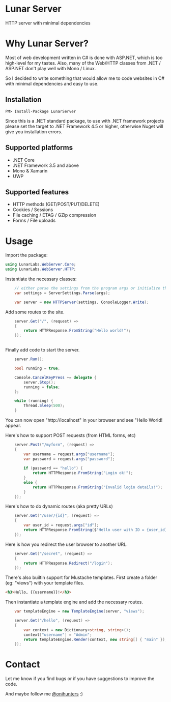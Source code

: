 # Lunar Server
HTTP server with minimal dependencies 

# Why Lunar Server?
Most of web development written in C# is done with ASP.NET, which is too high-level for my tastes.
Also, many of the Web/HTTP classes from .NET / ASP.NET don't play well with Mono / Linux.


So I decided to write something that would allow me to code websites in C# with minimal dependencies and easy to use.

## Installation

    PM> Install-Package LunarServer

Since this is a .NET standard package, to use with .NET framework projects please set the target to .NET Framework 4.5 or higher, otherwise Nuget will give you installation errors.

## Supported platforms

- .NET Core
- .NET Framework 3.5 and above
- Mono & Xamarin
- UWP

## Supported features

- HTTP methods (GET/POST/PUT/DELETE)
- Cookies / Sessions
- File caching / ETAG / GZip compression
- Forms / File uploads

# Usage

Import the package:

```c#
using LunarLabs.WebServer.Core;
using LunarLabs.WebServer.HTTP;
```

Instantiate the necessary classes:

```c#
	// either parse the settings from the program args or initialize them manually
	var settings = ServerSettings.Parse(args);

	var server = new HTTPServer(settings, ConsoleLogger.Write);
```

Add some routes to the site.

```c#
	server.Get("/", (request) =>
	{
		return HTTPResponse.FromString("Hello world!");
	});
	
```

Finally add code to start the server.
```c#
	server.Run();

	bool running = true;

	Console.CancelKeyPress += delegate {
		server.Stop();
		running = false;
	};

	while (running) {
		Thread.Sleep(500);
	}
```

You can now open "http://localhost" in your browser and see "Hello World! appear.

Here's how to support POST requests (from HTML forms, etc)
```c#
	server.Post("/myform", (request) =>
	{		
		var username = request.args["username"];
		var password = request.args["password"];
		
		if (password == "hello") {
			return HTTPResponse.FromString("Login ok!");
		}
		else {
			return HTTPResponse.FromString("Invalid login details!");
		}		
	});	
```

Here's how to do dynamic routes (aka pretty URLs)
```c#
	server.Get("/user/{id}", (request) =>
	{		
		var user_id = request.args["id"];
		return HTTPResponse.FromString($"Hello user with ID = {user_id}!");
	});	
```

Here is how you redirect the user browser to another URL.
```c#
	server.Get("/secret", (request) =>
	{				
		return HTTPResponse.Redirect("/login");
	});	
```

There's also builtin support for Mustache templates.
First create a folder (eg: "views") with your template files.

```html
<h3>Hello, {{username}}!</h3>
```

Then instantiate a template engine and add the necessary routes.
```c#
	var templateEngine = new TemplateEngine(server, "views");

	server.Get("/hello", (request) =>
	{
		var context = new Dictionary<string, string>();
		context["username"] = "Admin";
		return templateEngine.Render(context, new string[] { "main" });
	});
```
	
# Contact

Let me know if you find bugs or if you have suggestions to improve the code.

And maybe follow me [@onihunters](https://twitter.com/onihunters) :)